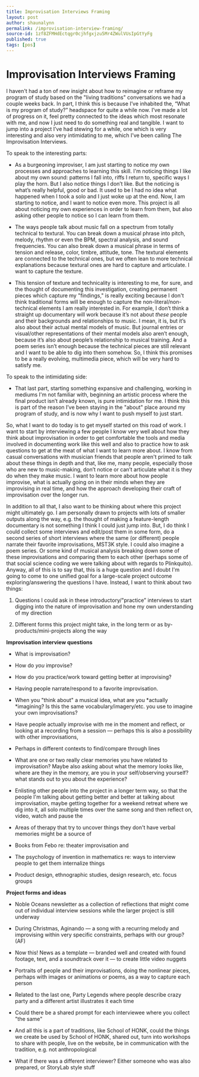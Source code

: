 ```yaml
---
title: Improvisation Interviews Framing
layout: post
author: shaunalynn
permalink: /improvisation-interview-framing/
source-id: 1zf8ZFMHdEctqgr0cjhfgxjzu5Mr4ZWulVUsIpGtYyFg
published: true
tags: [pos]
---
```


# Improvisation Interviews Framing

I haven't had a ton of new insight about how to reimagine or reframe my program of study based on the "living traditions" conversations we had a couple weeks back. In part, I think this is because I’ve inhabited the, “What is my program of study?” headspace for quite a while now. I’ve made a lot of progress on it, feel pretty connected to the ideas which most resonate with me, and now I just need to do something real and tangible. I want to jump into a project I’ve had stewing for a while, one which is very interesting and also very intimidating to me, which I’ve been calling The Improvisation Interviews. 

To speak to the interesting parts: 

* As a burgeoning improviser, I am just starting to notice my own processes and approaches to learning this skill. I'm noticing things I like about my own sound: patterns I fall into, riffs I return to, specific ways I play the horn. But I also notice things I don’t like. But the noticing is what’s really helpful, good or bad. It used to be I had no idea what happened when I took a solo and I just woke up at the end. Now, I am starting to notice, and I want to notice even more. This project is all about noticing my own experiences in order to learn from them, but also asking other people to notice so I can learn from them.

* The ways people talk about music fall on a spectrum from totally technical to textural. You can break down a musical phrase into pitch, melody, rhythm or even the BPM, spectral analysis, and sound frequencies. You can also break down a musical phrase in terms of tension and release, color, timbre, attitude, tone. The textural elements are connected to the technical ones, but we often lean to more technical explanations because textural ones are hard to capture and articulate. I want to capture the texture.

* This tension of texture and technicality is interesting to me, for sure, and the thought of documenting this investigation, creating permanent pieces which capture my "findings," is really exciting because I don't think traditional forms will be enough to capture the non-literal/non-technical elements I am really interested in. For example, I don’t think a straight up documentary will work because it’s not about *these* people and their backgrounds and relationships to music. I mean, it is, but it’s also about their actual mental models of music. But journal entries or visual/other representations of their mental models also aren’t enough, because it’s also about people’s relationship to musical training. And a poem series isn’t enough because the technical pieces are still relevant and I want to be able to dig into them somehow. So, I think this promises to be a really evolving, multimedia piece, which will be very hard to satisfy me.

To speak to the intimidating side: 

* That last part, starting something expansive and challenging, working in mediums I'm not familiar with, beginning an artistic process where the final product isn’t already known, is pure intimidation for me. I think this is part of the reason I’ve been staying in the "about" place around my program of study, and is now why I want to push myself to just start.

So, what I want to do today is to get myself started on this road of work. I want to start by interviewing a few people I know very well about how they think about improvisation in order to get comfortable the tools and media involved in documenting work like this well and also to practice how to ask questions to get at the meat of what I want to learn more about. I know from casual conversations with musician friends that people aren't primed to talk about these things in depth and that, like me, many people, especially those who are new to music-making, don’t notice or can’t articulate what it is they do when they make music. I want to learn more about how people improvise, what is actually going on in their minds when they are improvising in real time, and how the approach developing their craft of improvisation over the longer run. 

In addition to all that, I also want to be thinking about where this project might ultimately go. I am personally drawn to projects with lots of smaller outputs along the way, e.g. the thought of making a feature-length documentary is not something I think I could just jump into. But, I do think I could collect some interviews and edit/post them in some form, do a second series of short interviews where the same (or different) people narrate their favorite improvisations, MST3K style. I could also imagine a poem series. Or some kind of musical analysis breaking down some of these improvisations and comparing them to each other (perhaps some of that social science coding we were talking about with regards to Plinkquito). Anyway, all of this is to say that, this is a huge question and I doubt I'm going to come to one unified goal for a large-scale project outcome exploring/answering the questions I have. Instead, I want to think about two things: 

1. Questions I could ask in these introductory/"practice” interviews to start digging into the nature of improvisation and hone my own understanding of my direction

2. Different forms this project might take, in the long term or as by-products/mini-projects along the way

**Improvisation interview questions**

* What is improvisation?

* How do *you* improvise?

* How do you practice/work toward getting better at improvising?

* Having people narrate/respond to a favorite improvisation.

* When you "think about" a musical idea, what are you *actually *imagining? Is this the same vocabulary/imagery/etc. you use to imagine your own improvisations?

* Have people actually improvise with me in the moment and reflect, or looking at a recording from a session — perhaps this is also a possibility with other improvisations, 

* Perhaps in different contexts to find/compare through lines

* What are one or two really clear memories you have related to improvisation? Maybe also asking about what the memory looks like, where are they in the memory, are you in your self/observing yourself? what stands out to you about the experience?

* Enlisting other people into the project in a longer term way, so that the people I'm talking about getting better and better at talking about improvisation, maybe getting together for a weekend retreat where we dig into it, all solo multiple times over the same song and then reflect on, video, watch and pause the 

* Areas of therapy that try to uncover things they don't have verbal memories might be a source of 

* Books from Febo re: theater improvisation and 

* The psychology of invention in mathematics re: ways to interview people to get them internalize things

* Product design, ethnographic studies, design research, etc. focus groups 

**Project forms and ideas**

* Noble Oceans newsletter as a collection of reflections that might come out of individual interview sessions while the larger project is still underway

* During Christmas, Aginando — a song with a recurring melody and improvising within very specific constraints, perhaps with our group? (AF)

* Now this! News as a template — branded well and created with found footage, text, and a soundtrack over it — to create little video nuggets

* Portraits of people and their improvisations, doing the nonlinear pieces, perhaps with images or animations or poems, as a way to capture each person

* Related to the last one, Party Legends where people describe crazy party and a different artist illustrates it each time

* Could there be a shared prompt for each interviewee where you collect "the same" 

* And all this is a part of traditions, like School of HONK, could the things we create be used by School of HONK, shared out, turn into workshops to share with people, live on the website, be in communication with the tradition, e.g. not anthropological

* What if there was a different interviewer? Either someone who was also prepared, or StoryLab style stuff